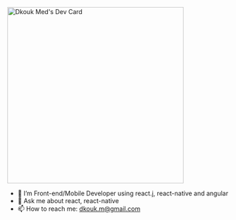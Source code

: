 <a href="https://app.daily.dev/Dkouk"><img src="https://api.daily.dev/devcards/17a4dd83c2314ec09ce0f803e20f82bf.png?r=3z7" width="400" alt="Dkouk Med's Dev Card"/></a>

<!--
**dkouk/dkouk** is a ✨ _special_ ✨ repository because its `README.md` (this file) appears on your GitHub profile.

Here are some ideas to get you started:
-->
- 🔭 I’m Front-end/Mobile Developer using react.j, react-native and angular
- 💬 Ask me about react, react-native
- 📫 How to reach me: dkouk.m@gmail.com
